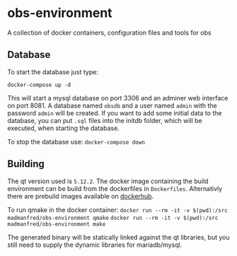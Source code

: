 # obs-environment
A collection of docker containers, configuration files and tools for obs

## Database
To start the database just type:

```docker-compose up -d```

This will start a mysql database on port 3306 and an adminer web interface on port 8081. A database named `obsdb` and a user named `admin` with the password `admin` will be created. If you want to add some initial data to the database, you can put `.sql` files into the initdb folder, which will be executed, when starting the database.

To stop the database use:
```docker-compose down```

## Building
The qt version used is `5.12.2`. The docker image containing the build environment can be build from the dockerfiles in `Dockerfiles`. Alternativly there are prebuild images available on [dockerhub](https://hub.docker.com/repository/docker/madmanfred/obs-environment).

To run qmake in the docker container:
```docker run --rm -it -v $(pwd):/src madmanfred/obs-environment qmake```
```docker run --rm -it -v $(pwd):/src madmanfred/obs-environment make```

The generated binary will be statically linked against the qt libraries, but you still need to supply the dynamic libraries for mariadb/mysql.
